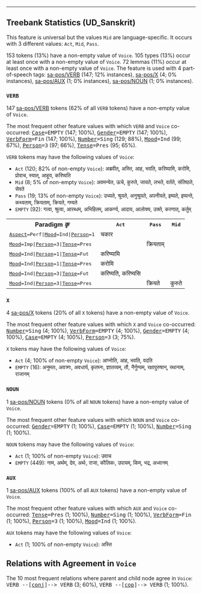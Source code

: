

--------------------------------------------------------------------------------

## Treebank Statistics (UD_Sanskrit)

This feature is universal but the values `Mid` are language-specific.
It occurs with 3 different values: `Act`, `Mid`, `Pass`.

153 tokens (13%) have a non-empty value of `Voice`.
105 types (13%) occur at least once with a non-empty value of `Voice`.
72 lemmas (11%) occur at least once with a non-empty value of `Voice`.
The feature is used with 4 part-of-speech tags: [sa-pos/VERB]() (147; 12% instances), [sa-pos/X]() (4; 0% instances), [sa-pos/AUX]() (1; 0% instances), [sa-pos/NOUN]() (1; 0% instances).

### `VERB`

147 [sa-pos/VERB]() tokens (62% of all `VERB` tokens) have a non-empty value of `Voice`.

The most frequent other feature values with which `VERB` and `Voice` co-occurred: <tt><a href="Case.html">Case</a>=EMPTY</tt> (147; 100%), <tt><a href="Gender.html">Gender</a>=EMPTY</tt> (147; 100%), <tt><a href="VerbForm.html">VerbForm</a>=Fin</tt> (147; 100%), <tt><a href="Number.html">Number</a>=Sing</tt> (129; 88%), <tt><a href="Mood.html">Mood</a>=Ind</tt> (99; 67%), <tt><a href="Person.html">Person</a>=3</tt> (97; 66%), <tt><a href="Tense.html">Tense</a>=Pres</tt> (95; 65%).

`VERB` tokens may have the following values of `Voice`:

* `Act` (120; 82% of non-empty `Voice`): अब्रवीत्, अस्ति, आह, भवति, करिष्यामि, करोमि, प्रोवाच, स्यात्, आहूय, करिष्यति
* `Mid` (8; 5% of non-empty `Voice`): अवमन्येत, ऊचे, कुरुते, जायते, लभते, वर्तते, संतिष्ठते, सेवते
* `Pass` (19; 13% of non-empty `Voice`): उच्यते, श्रूयते, अनुश्रूयते, अपनीयते, इष्यते, इष्यन्ते, कथ्यताम्, क्रियताम्, क्रियते, गम्यते
* `EMPTY` (92): गत्वा, श्रुत्वा, आरब्धम्, अभिहितम्, आकर्ण्य, आदाय, आलोक्य, उक्ते, करणात्, कर्तुम्

<table>
  <tr><th>Paradigm <i>कृ</i></th><th><tt>Act</tt></th><th><tt>Pass</tt></th><th><tt>Mid</tt></th></tr>
  <tr><td><tt><a href="Aspect.html">Aspect</a>=Perf|<a href="Mood.html">Mood</a>=Ind|<a href="Person.html">Person</a>=1</tt></td><td>चकार</td><td></td><td></td></tr>
  <tr><td><tt><a href="Mood.html">Mood</a>=Imp|<a href="Person.html">Person</a>=3|<a href="Tense.html">Tense</a>=Pres</tt></td><td></td><td>क्रियताम्</td><td></td></tr>
  <tr><td><tt><a href="Mood.html">Mood</a>=Ind|<a href="Person.html">Person</a>=1|<a href="Tense.html">Tense</a>=Fut</tt></td><td>करिष्यामि</td><td></td><td></td></tr>
  <tr><td><tt><a href="Mood.html">Mood</a>=Ind|<a href="Person.html">Person</a>=1|<a href="Tense.html">Tense</a>=Pres</tt></td><td>करोमि</td><td></td><td></td></tr>
  <tr><td><tt><a href="Mood.html">Mood</a>=Ind|<a href="Person.html">Person</a>=3|<a href="Tense.html">Tense</a>=Fut</tt></td><td>करिष्यति, करिष्यसि</td><td></td><td></td></tr>
  <tr><td><tt><a href="Mood.html">Mood</a>=Ind|<a href="Person.html">Person</a>=3|<a href="Tense.html">Tense</a>=Pres</tt></td><td></td><td>क्रियते</td><td>कुरुते</td></tr>
</table>

### `X`

4 [sa-pos/X]() tokens (20% of all `X` tokens) have a non-empty value of `Voice`.

The most frequent other feature values with which `X` and `Voice` co-occurred: <tt><a href="Number.html">Number</a>=Sing</tt> (4; 100%), <tt><a href="VerbForm.html">VerbForm</a>=EMPTY</tt> (4; 100%), <tt><a href="Gender.html">Gender</a>=EMPTY</tt> (4; 100%), <tt><a href="Case.html">Case</a>=EMPTY</tt> (4; 100%), <tt><a href="Person.html">Person</a>=3</tt> (3; 75%).

`X` tokens may have the following values of `Voice`:

* `Act` (4; 100% of non-empty `Voice`): आप्नोति, आह, भवति, वदति
* `EMPTY` (16): अनुमतः, अवत्र्णः, अवधार्य, कृतघ्नः, ज्ञातव्यम्, तौ, नैर्गुण्यम्, रक्षापुरुषान्, रथानाम्, राजानम्

### `NOUN`

1 [sa-pos/NOUN]() tokens (0% of all `NOUN` tokens) have a non-empty value of `Voice`.

The most frequent other feature values with which `NOUN` and `Voice` co-occurred: <tt><a href="Gender.html">Gender</a>=EMPTY</tt> (1; 100%), <tt><a href="Case.html">Case</a>=EMPTY</tt> (1; 100%), <tt><a href="Number.html">Number</a>=Sing</tt> (1; 100%).

`NOUN` tokens may have the following values of `Voice`:

* `Act` (1; 100% of non-empty `Voice`): उवाच
* `EMPTY` (449): नाम, अर्थम्, देव, अर्थः, राजा, कौलिकः, उपायम्, किम्, भद्र, अध्वानम्

### `AUX`

1 [sa-pos/AUX]() tokens (100% of all `AUX` tokens) have a non-empty value of `Voice`.

The most frequent other feature values with which `AUX` and `Voice` co-occurred: <tt><a href="Tense.html">Tense</a>=Pres</tt> (1; 100%), <tt><a href="Number.html">Number</a>=Sing</tt> (1; 100%), <tt><a href="VerbForm.html">VerbForm</a>=Fin</tt> (1; 100%), <tt><a href="Person.html">Person</a>=3</tt> (1; 100%), <tt><a href="Mood.html">Mood</a>=Ind</tt> (1; 100%).

`AUX` tokens may have the following values of `Voice`:

* `Act` (1; 100% of non-empty `Voice`): अस्ति

## Relations with Agreement in `Voice`

The 10 most frequent relations where parent and child node agree in `Voice`:
<tt>VERB --[<a href="../dep/conj.html">conj</a>]--> VERB</tt> (3; 60%),
<tt>VERB --[<a href="../dep/cop.html">cop</a>]--> VERB</tt> (1; 100%).

